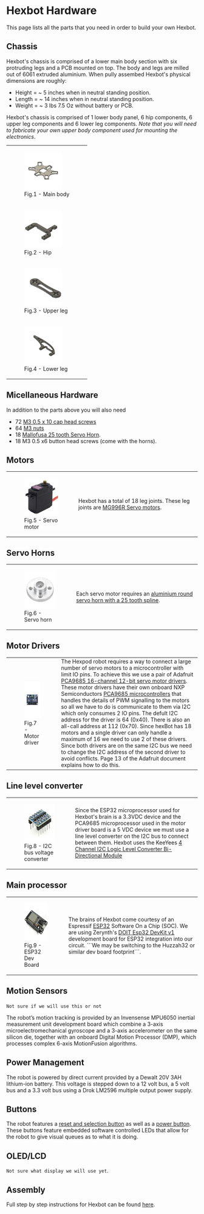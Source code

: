 # Hexbot Hardware

This page lists all the parts that you need in order to build your own Hexbot. 

## Chassis

Hexbot's chassis is comprised of a lower main body section with six protruding legs and a PCB mounted on top. The body and legs are milled out of 6061 extruded aluminium. When pully assembed Hexbot's physical dimensions are roughly:

* Height = ~ 5 inches when in neutral standing position.
* Length = ~ 14 inches when in neutral standing position.
* Weight = ~ 3 lbs 7.5 Oz without battery or PCB.

Hexbot's chassis is comprised of 1 lower body panel, 6 hip components, 6 upper leg components and 6 lower leg components. *Note that you will need to fabricate your own upper body component used for mounting the electronics*.   

<table>
  <tr>
    <td align ="left"> 
       <figure>
          <img src="/img/newLowerBody v7.png" alt="Main body" width="100" height="100">
          <figcaption>Fig.1 - Main body</figcaption>
       </figure> 
    </td>
  </tr>
  <tr>
    <td align ="left"> 
       <figure>
          <img src="/img/newHip v12.png" alt="Hip" width="100" height="100">
          <figcaption>Fig.2 - Hip</figcaption>
       </figure> 
    </td>
  </tr>
  <tr>
    <td align ="left"> 
       <figure>
          <img src="/img/upperLeg v5.png" alt="Upper leg" width="100" height="100">
          <figcaption>Fig.3 - Upper leg</figcaption>
       </figure> 
    </td>
  </tr>
  <tr>
    <td align ="left"> 
       <figure>
          <img src="/img/newLowerLeg v10.png" alt="Lower leg" width="100" height="100">
          <figcaption>Fig.4 - Lower leg</figcaption>
       </figure> 
    </td>
  </tr>
</table>  

## Micellaneous Hardware

In addition to the parts above you will also need 

* 72 [M3 0.5 x 10 cap head screws](https://www.amazon.ca/gp/product/B07FDLN8C3/ref=ppx_yo_dt_b_asin_title_o01_s00?ie=UTF8&psc=1)
* 64 [M3 nuts](https://www.amazon.ca/gp/product/B07FDLN8C3/ref=ppx_yo_dt_b_asin_title_o01_s00?ie=UTF8&psc=1)
* 18 [Mallofusa 25 tooth Servo Horn](https://www.amazon.ca/Mallofusa-Servo-Aluminum-Silvery-Helicopter/dp/B00NOGMK3M). 
* 18 M3 0.5 x6 button head screws (come with the horns). 
 
## Motors

<table>
  <tr>
    <td align ="left"> 
       <figure>
          <img src="/img/mg996r-towerpro-servo-motor.jpg" alt="servo motor" width="100" height="100">
          <figcaption>Fig.5 - Servo motor</figcaption>
       </figure> 
    </td>
    <td align ="left"> 
       Hexbot has a total of 18 leg joints. These leg joints are 
       <a href="https://components101.com/motors/mg996r-servo-motor-datasheet">MG996R Servo motors</a>. 
    </td>   
  </tr>
</table>  

## Servo Horns

<table>
  <tr>
    <td align ="left"> 
       <figure>
          <img src="/img/servo-horn.jpg" alt="servo horn" width="100" height="100">
          <figcaption>Fig.6 - Servo horn</figcaption>
       </figure> 
    </td>
    <td align ="left"> 
       Each servo motor requires an 
       <a href="https://www.amazon.ca/gp/product/B00NOGMK3M/ref=ppx_yo_dt_b_asin_title_o04_s00?ie=UTF8&psc=1">aluminium round servo horn with a 25 tooth spline</a>. 
    </td>   
  </tr>
</table>  

## Motor Drivers

<table>
  <tr>
    <td align ="left"> 
       <figure>
          <img src="/img/pca9685-16-channel-12-bit-pwm-servo-driver_1.jpg" alt="motor driver" width="100" height="100">
          <figcaption>Fig.7 - Motor driver</figcaption>
       </figure> 
    </td>
    <td align ="left"> 
       The Hexpod robot requires a way to connect a large number of servo motors to a microcontroller with limit IO pins. To achieve this we use a pair of Adafruit <a href="https://cdn-learn.adafruit.com/downloads/pdf/16-channel-pwm-servo-driver.pdf">PCA9685 16-channel 12-bit servo motor drivers</a>. These motor drivers have their own onboard NXP Semiconductors <a href="http://www.adafruit.com/datasheets/PCA9685.pdf">PCA9685 microcontrollers</a> that handles the details of PWM signalling to the motors so all we have to do is communicate to them via I2C which only consumes 2 IO pins. The defult I2C address for the driver is 64 (0x40). There is also an all-call address at 112 (0x70). Since hexBot has 18 motors and a single driver can only handle a maximum of 16 we need to use 2 of these drivers. Since both drivers are on the same I2C bus we need to change the I2C address of the second driver to avoid conflicts. Page 13 of the Adafruit document explains how to do this.     
    </td>   
  </tr>
</table>  

## Line level converter

<table>
  <tr>
    <td align ="left"> 
       <figure>
          <img src="/img/voltageLevelConverter.jpg" alt="motor driver" width="100" height="100">
          <figcaption>Fig.8 - I2C bus voltage converter</figcaption>
       </figure> 
    </td>
    <td align ="left"> 
       Since the ESP32 microprocessor used for Hexbot's brain is a 3.3VDC device and the PCA9685 microprocessor used in the motor driver board is a 5 VDC device we must use a line level converter on the I2C bus to connect between them. Hexbot uses the KeeYees <a href="https://www.amazon.ca/gp/product/B07LG646VS/ref=ppx_yo_dt_b_asin_title_o00_s00?ie=UTF8&psc=1">4 Channel I2C Logic Level Converter Bi-Directional Module</a>
    </td>   
  </tr>
</table>  

## Main processor

<table>
  <tr>
    <td align ="left"> 
       <figure>
          <img src="/img/esp32-board-bg.jpg" alt="ESP32 dev board" width="100" height="100">
          <figcaption>Fig.9 - ESP32 Dev Board</figcaption>
       </figure> 
    </td>
    <td align ="left"> 
       The brains of Hexbot come courtesy of an Espressif <a href="https://va3wam.github.io/soc/technology%20stack/architecture/SOC-Technology-Stack/">ESP32</a> Software On a Chip (SOC). We are using Zerynth's <a href="https://testzdoc.zerynth.com/reference/boards/doit_esp32/docs/">DOIT Esp32 DevKit v1</a> development board for ESP32 integration into our circuit.  
      ```We may be switching to the Huzzah32 or similar dev board footprint```.
    </td>   
  </tr>
</table>  

## Motion Sensors

```Not sure if we will use this or not```

The robot’s motion tracking is provided by an Invensense MPU6050 inertial measurement unit development board which combine a 3-axis 
microelectromechanical gyroscope and a 3-axis accelerometer on the same silicon die, together with an onboard Digital Motion Processor (DMP), which processes complex 6-axis MotionFusion algorithms. 

## Power Management

The robot is powered by direct current provided by a Dewalt 20V 3AH lithium-ion battery. This voltage is stepped down to a 12 volt bus, a 5 
volt bus and a 3.3 volt bus using a Drok LM2596 multiple output power supply.  

## Buttons

The robot features a [reset and selection button](https://www.adafruit.com/product/3350) as well as a [power button](https://www.adafruit.com/product/4659). These buttons feature embedded software controlled LEDs that allow for the robot to give visual queues as to what it is doing.

## OLED/LCD

```Not sure what display we will use yet```.

## Assembly
Full step by step instructions for Hexbot can be found [here](hexbotAssembly.md).
